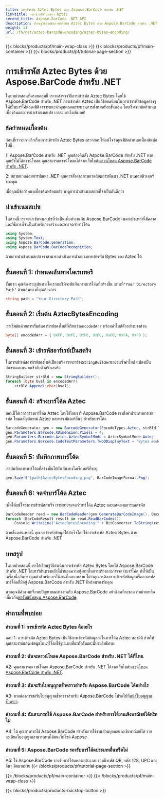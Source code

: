 ```yaml
---
title: การเข้ารหัส Aztec Bytes ด้วย Aspose.BarCode สำหรับ .NET
linktitle: การเข้ารหัสไบต์ของ Aztec
second_title: Aspose.BarCode .NET API
description: เรียนรู้วิธีดำเนินการเข้ารหัส Aztec Bytes ด้วย Aspose.BarCode สำหรับ .NET รวมคำแนะนำทีละขั้นตอน ข้อกำหนดเบื้องต้น และตัวอย่างโค้ด
weight: 11
url: /th/net/aztec-barcode-encoding/aztec-bytes-encoding/
---
```


{{< blocks/products/pf/main-wrap-class >}}
{{< blocks/products/pf/main-container >}}
{{< blocks/products/pf/tutorial-page-section >}}

# การเข้ารหัส Aztec Bytes ด้วย Aspose.BarCode สำหรับ .NET

ในบทช่วยสอนที่ครอบคลุมนี้ เราจะสำรวจวิธีการเข้ารหัส Aztec Bytes โดยใช้ Aspose.BarCode สำหรับ .NET การเข้ารหัส Aztec เป็นวิธียอดนิยมในการเข้ารหัสข้อมูลต่างๆ ให้เป็นบาร์โค้ดสองมิติ เราจะแนะนำคุณตลอดกระบวนการทั้งหมดทีละขั้นตอน โดยเริ่มจากข้อกำหนดเบื้องต้นและการนำเข้าเนมสเปซ เอาล่ะ มาเริ่มกันเลย!

## ข้อกำหนดเบื้องต้น

ก่อนที่เราจะเจาะลึกเรื่องการเข้ารหัส Aztec Bytes ตรวจสอบให้แน่ใจว่าคุณมีข้อกำหนดเบื้องต้นต่อไปนี้:

1: Aspose.BarCode สำหรับ .NET
 คุณต้องติดตั้ง Aspose.BarCode สำหรับ .NET หากคุณยังไม่ได้ดาวน์โหลด คุณสามารถดาวน์โหลดได้จากเว็บไซต์:[ดาวน์โหลด Aspose.BarCode สำหรับ .NET](https://releases.aspose.com/barcode/net/).

2: สภาพแวดล้อมการพัฒนา .NET
คุณควรตั้งค่าสภาพแวดล้อมการพัฒนา .NET บนคอมพิวเตอร์ของคุณ

เมื่อคุณมีข้อกำหนดเบื้องต้นพร้อมแล้ว มาดูการนำเข้าเนมสเปซที่จำเป็นกันดีกว่า

## นำเข้าเนมสเปซ

ในส่วนนี้ เราจะนำเข้าเนมสเปซที่จำเป็นเพื่อทำงานกับ Aspose.BarCode เนมสเปซเหล่านี้มีคลาสและวิธีการที่จำเป็นสำหรับการสร้างและการจดจำบาร์โค้ด

```csharp
using System;
using System.Text;
using Aspose.BarCode.Generation;
using Aspose.BarCode.BarCodeRecognition;
```

ด้วยการนำเข้าเนมสเปซ เราสามารถดำเนินการตัวอย่างการเข้ารหัส Bytes ของ Aztec ได้


## ขั้นตอนที่ 1: กำหนดเส้นทางไดเรกทอรี

 ขั้นแรก คุณต้องระบุเส้นทางไดเรกทอรีที่จะบันทึกภาพบาร์โค้ดที่สร้างขึ้น แทนที่`"Your Directory Path"` ด้วยเส้นทางที่คุณต้องการ

```csharp
string path = "Your Directory Path";
```

## ขั้นตอนที่ 2: เริ่มต้น AztecBytesEncoding

 เราเริ่มต้นด้วยการเริ่มต้นอาร์เรย์ของไบต์ที่เรียกว่า`encodedArr` พร้อมค่าไบต์ตัวอย่างบางส่วน

```csharp
byte[] encodedArr = { 0xFF, 0xFE, 0xFD, 0xFC, 0xFB, 0xFA, 0xF9 };
```

## ขั้นตอนที่ 3: เข้ารหัสอาร์เรย์เป็นสตริง

 ในการเข้ารหัสอาร์เรย์ของไบต์เป็นสตริง เราจะสร้าง`StringBuilder`และวนซ้ำค่าไบต์ แปลงเป็นอักขระและผนวกเข้ากับตัวสร้างสตริง

```csharp
StringBuilder strBld = new StringBuilder();
foreach (byte bval in encodedArr)
    strBld.Append((char)bval);
```

## ขั้นตอนที่ 4: สร้างบาร์โค้ด Aztec

ตอนนี้ได้เวลาสร้างบาร์โค้ด Aztec โดยใช้ไลบรารี Aspose.BarCode เราตั้งค่าประเภทการเข้ารหัส โหมดสัญลักษณ์ Aztec และพารามิเตอร์อื่นๆ สำหรับบาร์โค้ด

```csharp
BarcodeGenerator gen = new BarcodeGenerator(EncodeTypes.Aztec, strBld.ToString());
gen.Parameters.Barcode.XDimension.Pixels = 4;
gen.Parameters.Barcode.Aztec.AztecSymbolMode = AztecSymbolMode.Auto;
gen.Parameters.Barcode.CodeTextParameters.TwoDDisplayText = "Bytes mode";
```

## ขั้นตอนที่ 5: บันทึกภาพบาร์โค้ด

เราบันทึกภาพบาร์โค้ดที่สร้างขึ้นไปยังเส้นทางไดเร็กทอรีที่ระบุ

```csharp
gen.Save($"{path}AztecBytesEncoding.png", BarCodeImageFormat.Png);
```

## ขั้นตอนที่ 6: จดจำบาร์โค้ด Aztec

เพื่อให้แน่ใจว่าการเข้ารหัสสำเร็จ เราพยายามจดจำบาร์โค้ด Aztec และแสดงผลการถอดรหัส

```csharp
BarCodeReader read = new BarCodeReader(gen.GenerateBarCodeImage(), DecodeType.Aztec);
foreach (BarCodeResult result in read.ReadBarCodes())
    Console.WriteLine("AztecBytesEncoding:" + BitConverter.ToString(result.CodeBytes));
```

ด้วยขั้นตอนเหล่านี้ คุณจะเข้ารหัสข้อมูลได้สำเร็จโดยใช้การเข้ารหัส Aztec Bytes ด้วย Aspose.BarCode สำหรับ .NET

## บทสรุป

ในบทช่วยสอนนี้ เราได้เรียนรู้วิธีดำเนินการเข้ารหัส Aztec Bytes โดยใช้ Aspose.BarCode สำหรับ .NET ไลบรารีอันทรงพลังนี้ช่วยลดความยุ่งยากในการสร้างและการจดจำบาร์โค้ด ทำให้เป็นเครื่องมืออันทรงคุณค่าสำหรับการใช้งานที่หลากหลาย ไม่ว่าคุณจะต้องการเข้ารหัสข้อมูลหรือถอดรหัสบาร์โค้ดที่มีอยู่ Aspose.BarCode สำหรับ .NET ก็พร้อมรองรับคุณ

หากคุณมีคำถามหรือพบปัญหาขณะทำงานกับ Aspose.BarCode อย่าลังเลที่จะขอความช่วยเหลือเกี่ยวกับ[ฟอรั่มสนับสนุน Aspose.BarCode](https://forum.aspose.com/c/barcode/13).

## คำถามที่พบบ่อย

### คำถามที่ 1: การเข้ารหัส Aztec Bytes คืออะไร

ตอบ 1: การเข้ารหัส Aztec Bytes เป็นวิธีการเข้ารหัสข้อมูลลงในบาร์โค้ด Aztec สองมิติ ช่วยให้คุณสามารถแสดงข้อมูลไบนารีโดยใช้รูปแบบที่กะทัดรัดและมีประสิทธิภาพ

### คำถามที่ 2: ฉันจะดาวน์โหลด Aspose.BarCode สำหรับ .NET ได้ที่ไหน

 A2: คุณสามารถดาวน์โหลด Aspose.BarCode สำหรับ .NET ได้จากเว็บไซต์:[ดาวน์โหลด Aspose.BarCode สำหรับ .NET](https://releases.aspose.com/barcode/net/).

### คำถามที่ 3: ฉันจะรับใบอนุญาตชั่วคราวสำหรับ Aspose.BarCode ได้อย่างไร

 A3: หากต้องการขอรับใบอนุญาตชั่วคราวสำหรับ Aspose.BarCode โปรดไปที่[หน้าใบอนุญาตชั่วคราว](https://purchase.aspose.com/temporary-license/).

### คำถามที่ 4: ฉันสามารถใช้ Aspose.BarCode สำหรับการใช้งานเชิงพาณิชย์ได้หรือไม่

A4: ได้ คุณสามารถใช้ Aspose.BarCode สำหรับการใช้งานส่วนบุคคลและเชิงพาณิชย์ได้ รายละเอียดใบอนุญาตสามารถพบได้บนเว็บไซต์ Aspose

### คำถามที่ 5: Aspose.BarCode รองรับบาร์โค้ดประเภทอื่นหรือไม่

A5: ใช่ Aspose.BarCode รองรับบาร์โค้ดหลายประเภท รวมถึงรหัส QR, รหัส 128, UPC และอื่นๆ อีกมากมาย
{{< /blocks/products/pf/tutorial-page-section >}}

{{< /blocks/products/pf/main-container >}}
{{< /blocks/products/pf/main-wrap-class >}}

{{< blocks/products/products-backtop-button >}}
